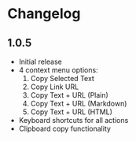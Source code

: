 # Changelog

## 1.0.5
- Initial release
- 4 context menu options:
  1. Copy Selected Text
  2. Copy Link URL
  3. Copy Text + URL (Plain)
  4. Copy Text + URL (Markdown)
  5. Copy Text + URL (HTML)
- Keyboard shortcuts for all actions
- Clipboard copy functionality
